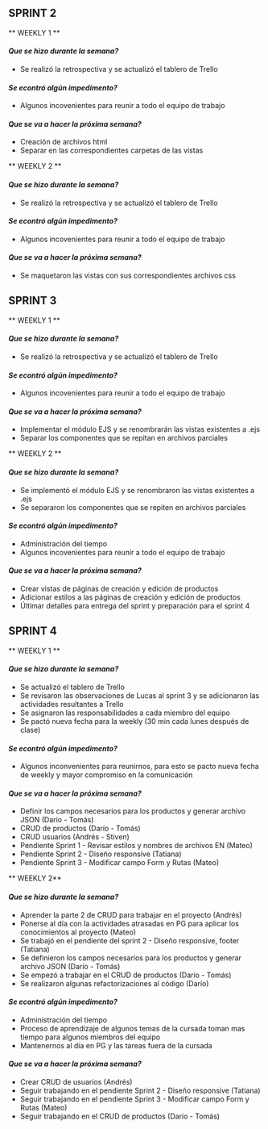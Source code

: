 ## **SPRINT 2**

** WEEKLY 1  **

#### ***Que se hizo durante la semana?***
* Se realizó la retrospectiva y se actualizó el tablero de Trello

#### ***Se econtró algún impedimento?***
* Algunos incovenientes para reunir a todo el equipo de trabajo

#### ***Que se va a hacer la próxima semana?***
* Creación de archivos html 
* Separar en las correspondientes carpetas de las vistas

** WEEKLY 2 **
#### ***Que se hizo durante la semana?***
* Se realizó la retrospectiva y se actualizó el tablero de Trello

#### ***Se econtró algún impedimento?***
* Algunos incovenientes para reunir a todo el equipo de trabajo

#### ***Que se va a hacer la próxima semana?***
* Se maquetaron las vistas con sus correspondientes archivos css

## **SPRINT 3**

** WEEKLY 1 **

#### ***Que se hizo durante la semana?***
* Se realizó la retrospectiva y se actualizó el tablero de Trello

#### ***Se econtró algún impedimento?***
* Algunos incovenientes para reunir a todo el equipo de trabajo

#### ***Que se va a hacer la próxima semana?***
* Implementar el módulo EJS y se renombrarán las vistas existentes a .ejs
* Separar los componentes que se repitan en archivos parciales 

** WEEKLY 2 **

#### ***Que se hizo durante la semana?***
* Se implementó el módulo EJS y se renombraron las vistas existentes a .ejs
* Se separaron los componentes que se repiten en archivos parciales 

#### ***Se econtró algún impedimento?***
* Administración del tiempo
* Algunos incovenientes para reunir a todo el equipo de trabajo

#### ***Que se va a hacer la próxima semana?***
* Crear vistas de páginas de creación y edición de productos
* Adicionar estilos a las páginas de creación y edición de productos
* Últimar detalles para entrega del sprint y preparación para el sprint 4

## **SPRINT 4**

** WEEKLY 1 **
#### ***Que se hizo durante la semana?***

* Se actualizó el tablero de Trello
* Se revisaron las observaciones de Lucas al sprint 3 y se adicionaron las actividades resultantes a Trello
* Se asignaron las responsabilidades a cada miembro del equipo
* Se pactó nueva fecha para la weekly (30 min cada lunes después de clase)

#### ***Se econtró algún impedimento?***
* Algunos inconvenientes para reunirnos, para esto se pacto nueva fecha de weekly y mayor compromiso en la comunicación

#### ***Que se va a hacer la próxima semana?***
* Definir los campos necesarios para los productos y generar archivo JSON (Darío - Tomás)
* CRUD de productos (Darío - Tomás)
* CRUD usuarios (Andrés - Stiven)
* Pendiente Sprint 1 - Revisar estilos y nombres de archivos EN (Mateo)
* Pendiente Sprint 2 - Diseño responsive (Tatiana)
* Pendiente Sprint 3 - Modificar campo Form y Rutas (Mateo)


** WEEKLY 2**
#### ***Que se hizo durante la semana?***
* Aprender la parte 2 de CRUD para trabajar en el proyecto (Andrés)
* Ponerse al día con la actividades atrasadas en PG para aplicar los conocimientos al proyecto (Mateo)
* Se trabajó en el pendiente del sprint 2 - Diseño responsive, footer (Tatiana)
* Se definieron los campos necesarios para los productos y generar archivo JSON (Darío - Tomás)
* Se empezó a trabajar en el CRUD de productos (Darío - Tomás)
* Se realizaron algunas refactorizaciones al código (Darío)

#### ***Se econtró algún impedimento?***
* Administración del tiempo
* Proceso de aprendizaje de algunos temas de la cursada toman mas tiempo para algunos miembros del equipo
* Mantenernos al día en PG y las tareas fuera de la cursada

#### ***Que se va a hacer la próxima semana?***
* Crear CRUD de usuarios (Andrés)
* Seguir trabajando en el pendiente Sprint 2 - Diseño responsive (Tatiana)
* Seguir trabajando en el pendiente Sprint 3 - Modificar campo Form y Rutas (Mateo)
* Seguir trabajando en el CRUD de productos (Darío - Tomás)



